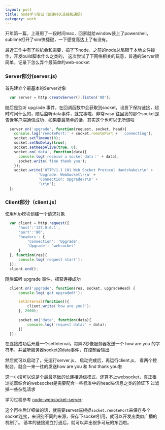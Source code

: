 ```yaml
---
layout: post
title: node学习笔记（创建持久连接和通信）
category: work
---
```



开年第一篇，上班用了一段时间mac，回家就给window装上了powershell，sublime打开了vim快捷键，一下感觉高达上了有没有。

最近工作中有了些机会和需要，搞了下node，之前的node总局限于本地文件操作，开发build脚本什么之类的，
这次尝试了下网络相关的玩意，普通的Server很简单，记录下怎么弄个最简单的web-socket

<!--more-->

### Server部分(server.js)

首先建立个最基本的Server对象

~~~javascript
  var server = http.createServer().listen('80');
~~~

随后是监听 upgrade 事件，在回调函数中会获取到socket，设置下保持链接，超时时间什么的，随后监听data事件，就完事啦，非常easy
往回发的那个socket是告诉客户端通信成功，如果要最简单的话，其实这个也可以无所谓啦

~~~javascript
  server.on('upgrade', function(request, socket, head){
    console.log('remotePort:' + socket.remotePort + ' connecting');
    socket.setTimeout(0);
    socket.setNoDelay(true);
    socket.setKeepAlive(true, 0);
    socket.on('data', function(data){
      console.log('receive a socket data：' + data);
      socket.write('fine thank you');
    });
    socket.write('HTTP/1.1 101 Web Socket Protocol Handshake\r\n' +
               'Upgrade: WebSocket\r\n' +
               'Connection: Upgrade\r\n' +
               '\r\n');
  };
~~~

<!--more-->

### Client部分（client.js）

使用http模块创建一个请求对象

~~~javascript
  var client = http.request({
      'host':'127.0.0.1',
      'port':'80',
      'headers': {
          'Connection': 'Upgrade',
          'Upgrade': 'websocket'
      }
  }, function(res){
      console.log('request start');
  });
  client.end();
~~~  

随后监听 upgrade 事件，捕获连接成功

~~~javascript
  client.on('upgrade', function(res, socket, upgradeHead) {
      console.log('got upgraded!');

      setInterval(function(){
          client.write('how are you?');
      }, 2000);
  
      socket.on('data', function(data){
          console.log('request data:' + data);
      })
  });
~~~

在连接成功后开启一个setInterval，每隔2秒像服务器发送一个 how are you 的字符串，并监听服务器socket的data事件，在控制台输出

然后就可以启动了，先运行server.js， 启动完成后，再运行client.js，
看两个控制台，就会一来一往的发送how are you 和 find thank you啦

这一小段可以说是个最最基础的长连接通信模式，还算不上websocket，真正根浏览器结合的websocket是需要配合一些标准中的head头信息之类的验证下
过滤掉一些杂乱请求

学习过程参考 [node-websocket-server](https://github.com/miksago/node-websocket-server);

这个再往后详细做的话，就需要server端根据`socket.remotePort`来保存多个socket连接，来识别不同的来源，保存下socket引用，就可以开发出类似广播的机制了。
基本的链接建立打通后，就可以弄出很多可玩的东西啦。




